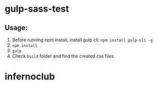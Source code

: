 # gulp-sass-test

## Usage:
1. Before running npm install, install gulp cli: `npm install gulp-cli -g`
2. `npm install`
3. `gulp`
4. Check `build` folder and find the created css files
# infernoclub
